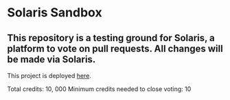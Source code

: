 # Solaris Sandbox

## This repository is a testing ground for Solaris, a platform to vote on pull requests. All changes will be made via Solaris.

This project is deployed [here](https://cloud.digitalocean.com/apps/22e965a3-b587-4abf-9f97-bdd1b9ed46b4/overview?i=900979](https://octopus-app-44hfo.ondigitalocean.app/)https://octopus-app-44hfo.ondigitalocean.app/).

Total credits: 10, 000
Minimum credits needed to close voting: 10
